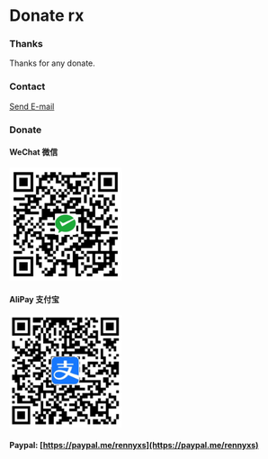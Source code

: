 # Donate rx

### Thanks
Thanks for any donate.

### Contact
[Send E-mail](mailto:tmxuhan5@qq.com)

### Donate
#### WeChat 微信

<img src="./src/wechat.png" height="200">

#### AliPay 支付宝  

<img src="./src/alipay.png" height="200">

#### Paypal: [https://paypal.me/rennyxs](https://paypal.me/rennyxs)
